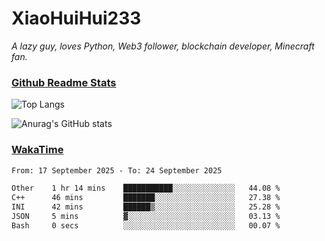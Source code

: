 # XiaoHuiHui233

*A lazy guy, loves Python, Web3 follower, blockchain developer, Minecraft fan.*

### [Github Readme Stats](https://github.com/anuraghazra/github-readme-stats)

![Top Langs](https://github-readme-stats.vercel.app/api/top-langs/?username=XiaoHuiHui233&layout=compact&theme=github_dark)

![Anurag's GitHub stats](https://github-readme-stats.vercel.app/api?username=XiaoHuiHui233&show_icons=true&theme=github_dark)

### [WakaTime](https://wakatime.com)

<!--START_SECTION:waka-->

```txt
From: 17 September 2025 - To: 24 September 2025

Other    1 hr 14 mins    ███████████░░░░░░░░░░░░░░   44.08 %
C++      46 mins         ███████░░░░░░░░░░░░░░░░░░   27.38 %
INI      42 mins         ██████▒░░░░░░░░░░░░░░░░░░   25.28 %
JSON     5 mins          ▓░░░░░░░░░░░░░░░░░░░░░░░░   03.13 %
Bash     0 secs          ░░░░░░░░░░░░░░░░░░░░░░░░░   00.07 %
```

<!--END_SECTION:waka-->
